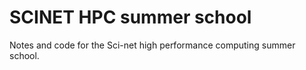 # SCINET HPC summer school
Notes and code for the Sci-net high performance computing summer school.
